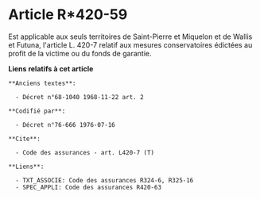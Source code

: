 # Article R*420-59

Est applicable aux seuls territoires de Saint-Pierre et Miquelon et de Wallis et Futuna, l'article L. 420-7 relatif aux
mesures conservatoires édictées au profit de la victime ou du fonds de garantie.

**Liens relatifs à cet article**

	**Anciens textes**:

	  - Décret n°68-1040 1968-11-22 art. 2

	**Codifié par**:

	  - Décret n°76-666 1976-07-16

	**Cite**:

	  - Code des assurances - art. L420-7 (T)

	**Liens**:

	  - TXT_ASSOCIE: Code des assurances R324-6, R325-16
	  - SPEC_APPLI: Code des assurances R420-63

